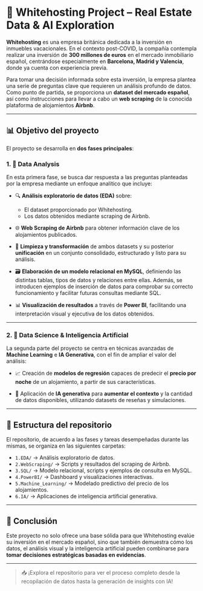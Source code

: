 # 🏡 Whitehosting Project – Real Estate Data & AI Exploration

**Whitehosting** es una empresa británica dedicada a la inversión en inmuebles vacacionales. En el contexto post-COVID, la compañía contempla realizar una inversión de **300 millones de euros** en el mercado inmobiliario español, centrándose especialmente en **Barcelona, Madrid y Valencia**, donde ya cuenta con experiencia previa.

Para tomar una decisión informada sobre esta inversión, la empresa plantea una serie de preguntas clave que requieren un análisis profundo de datos. Como punto de partida, se proporciona un **dataset del mercado español**, así como instrucciones para llevar a cabo un **web scraping** de la conocida plataforma de alojamientos **Airbnb**.

---

## 📊 Objetivo del proyecto

El proyecto se desarrolla en **dos fases principales**:

### 1. 🧪 Data Analysis

En esta primera fase, se busca dar respuesta a las preguntas planteadas por la empresa mediante un enfoque analítico que incluye:

- 🔍 **Análisis exploratorio de datos (EDA)** sobre:
  - El dataset proporcionado por Whitehosting.
  - Los datos obtenidos mediante scraping de Airbnb.
  
- 🌐 **Web Scraping de Airbnb** para obtener información clave de los alojamientos publicados.

- 🧹 **Limpieza y transformación** de ambos datasets y su posterior **unificación** en un conjunto consolidado, estructurado y listo para su análisis.

- 🗃️ **Elaboración de un modelo relacional en MySQL**, definiendo las distintas tablas, tipos de datos y relaciones entre ellas. Además, se introducen ejemplos de inserción de datos para comprobar su correcto funcionamiento y facilitar futuras consultas mediante SQL.

- 📊 **Visualización de resultados** a través de **Power BI**, facilitando una interpretación visual y ejecutiva de los datos obtenidos.

---

### 2. 🤖 Data Science & Inteligencia Artificial

La segunda parte del proyecto se centra en técnicas avanzadas de **Machine Learning** e **IA Generativa**, con el fin de ampliar el valor del análisis:

- 📈 Creación de **modelos de regresión** capaces de predecir el **precio por noche** de un alojamiento, a partir de sus características.

- 🧠 Aplicación de **IA generativa** para **aumentar el contexto** y la cantidad de datos disponibles, utilizando datasets de reseñas y simulaciones.

---

## 📂 Estructura del repositorio

El repositorio, de acuerdo a las fases y tareas desempeñadas durante las mismas, se organiza en las siguientes carpetas:

- `1.EDA/` → Análisis exploratorio de datos.
- `2.WebScraping/` → Scripts y resultados del scraping de Airbnb.
- `3.SQL/` → Modelo relacional, scripts y ejemplos de consulta en MySQL.
- `4.PowerBI/` → Dashboard y visualizaciones interactivas.
- `5.Machine_Learning/` → Modelado predictivo del precio de los alojamientos.
- `6.IA/` → Aplicaciones de inteligencia artificial generativa.

---

## 📌 Conclusión

Este proyecto no solo ofrece una base sólida para que Whitehosting evalúe su inversión en el mercado español, sino que también demuestra cómo los datos, el análisis visual y la inteligencia artificial pueden combinarse para **tomar decisiones estratégicas basadas en evidencias**.

---

> 📥 ¡Explora el repositorio para ver el proceso completo desde la recopilación de datos hasta la generación de insights con IA!

